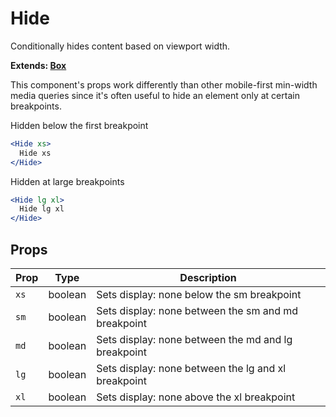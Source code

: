 # Hide

Conditionally hides content based on viewport width.

**Extends: [Box](/Box)**

This component's props work differently than other mobile-first min-width
media queries since it's often useful to hide an element only at certain breakpoints.

Hidden below the first breakpoint

```.jsx
<Hide xs>
  Hide xs
</Hide>
```

Hidden at large breakpoints

```.jsx
<Hide lg xl>
  Hide lg xl
</Hide>
```

## Props

| Prop | Type    | Description                                         |
| ---- | ------- | --------------------------------------------------- |
| `xs` | boolean | Sets display: none below the sm breakpoint          |
| `sm` | boolean | Sets display: none between the sm and md breakpoint |
| `md` | boolean | Sets display: none between the md and lg breakpoint |
| `lg` | boolean | Sets display: none between the lg and xl breakpoint |
| `xl` | boolean | Sets display: none above the xl breakpoint          |
